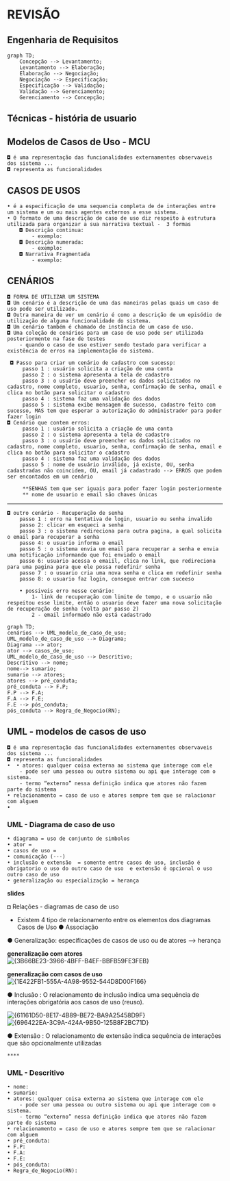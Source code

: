 # REVISÃO 
## Engenharia de Requisitos
```mermaid
graph TD;
    Concepção --> Levantamento;
    Levantamento --> Elaboração;
    Elaboração --> Negociação;
    Negociação --> Especificação;
    Especificação --> Validação;
    Validação --> Gerenciamento;
    Gerenciamento --> Concepção;
```
## Técnicas - história de usuario 

## Modelos de Casos de Uso - MCU
  
    ◘ é uma representação das funcionalidades externamentes observaveis dos sistema ...
    ◘ representa as funcionalidades
## CASOS DE USOS
    • é a especificação de uma sequencia completa de de interações entre um sistema e um ou mais agentes externos a esse sistema.
    • O formato de uma descrição de caso de uso diz respeito à estrutura utilizada para organizar a sua narrativa textual -  3 formas
        ◘ Descrição continua: 
            - exemplo: 
        ◘ Descrição numerada:
            - exemplo:
        ◘ Narrativa Fragmentada
            - exemplo:     
## CENÁRIOS 
    ◘ FORMA DE UTILIZAR UM SISTEMA
    ◘ Um cenário é a descrição de uma das maneiras pelas quais um caso de uso pode ser utilizado.
    ◘ Outra maneira de ver um cenário é como a descrição de um episódio de utilização de alguma funcionalidade do sistema. 
    ◘ Um cenário também é chamado de instância de um caso de uso.
    ◘ Uma coleção de cenários para um caso de uso pode ser utilizada posteriormente na fase de testes
        - quando o caso de uso estiver sendo testado para verificar a existência de erros na implementação do sistema.
    
     ◘ Passo para criar um cenário de cadastro com sucessp:
         passo 1 : usuário solicita a criação de uma conta
         passo 2 : o sistema apresenta a tela de cadastro
         passo 3 : o usuário deve preencher os dados solicitados no cadastro, nome completo, usuario, senha, confirmação de senha, email e clica no botão para solicitar o cadastro
         passo 4 : sistema faz uma validação dos dados
         passo 5 : sistema exibe mensagem de sucesso, cadastro feito com sucesso, MAS tem que esperar a autorização do administrador para poder fazer login
    ◘ Cenário que contem erros:
         passo 1 : usuário solicita a criação de uma conta
         passo 2 : o sistema apresenta a tela de cadastro
         passo 3 : o usuário deve preencher os dados solicitados no cadastro, nome completo, usuario, senha, confirmação de senha, email e clica no botão para solicitar o cadastro
         passo 4 : sistema faz uma validação dos dados
         passo 5 : nome de usuário inválido, já existe, OU, senha cadastradas não coincidem, OU, email já cadastrado --> ERROS que podem ser encontados em um cenário
         
         **SENHAS tem que ser iguais para poder fazer login posteriormente
         ** nome de usuario e email são chaves únicas 
---
    ◘ outro cenário - Recuperação de senha
        passo 1 : erro na tentativa de login, usuario ou senha invalido
        passo 2: clicar em esqueci a senha
        passo 3 : o sistema redireciona para outra pagina, a qual solicita o email para recuperar a senha
        passo 4: o usuario informa o email
        passo 5 : o sistema envia um email para recuperar a senha e envia uma notificação informando que foi enviado o email
        passo 6: usuario acessa o emaiil, clica no link, que redireciona para uma pagina para que ele possa redefinir senha
        passo 7 : o usuario cria uma nova senha e clica em redefinir senha
        passo 8: o usuario faz login, consegue entrar com suceeso
    
        • possiveis erro nesse cenário: 
            1- link de recuperação com limite de tempo, e o usuario não respeitou esse limite, então o usuario deve fazer uma nova solicitação de recuperação de senha (volta par passo 2)
            2 - email informado não está cadastrado
         
```mermaid
graph TD;
cenários --> UML_modelo_de_caso_de_uso;
UML_modelo_de_caso_de_uso --> Diagrama;
Diagrama --> ator;
ator --> casos_de_uso;
UML_modelo_de_caso_de_uso --> Descritivo;
Descritivo --> nome;
nome--> sumario;
sumario --> atores;
atores --> pré_conduta;
pré_conduta --> F.P;
F.P --> F.A;
F.A --> F.E;
F.E --> pós_conduta;
pós_conduta --> Regra_de_Negocio(RN);

```
## UML - modelos de casos de uso
  
    ◘ é uma representação das funcionalidades externamentes observaveis dos sistema ...
    ◘ representa as funcionalidades
    •  • atores: qualquer coisa externa ao sistema que interage com ele
        - pode ser uma pessoa ou outro sistema ou api que interage com o sistema.
        - termo “externo” nessa definição indica que atores não fazem parte do sistema
    • relacionamento = caso de uso e atores sempre tem que se ralacionar com alguem
    • 
     
### UML - Diagrama de caso de uso 
    • diagrama = uso de conjunto de simbolos
    • ator =  
    • casos de uso = 
    • comunicação (---)
    • inclusão e extensão  = somente entre casos de uso, inclusão é obrigatorio o uso do outro caso de uso  e extensão é opcional o uso outro caso de uso
    • generalização ou especialização = herança
**slides**

◘ Relações - diagramas de caso de uso
  -  Existem 4 tipo de relacionamento entre os elementos dos diagramas Casos de Uso
● Associação

● Generalização: especificações de casos de uso ou de atores --> herança

**generalização com atores**
![{3B66BE23-3966-4BFF-B4EF-BBFB59FE3FEB}](https://github.com/user-attachments/assets/4a2bf43a-cf18-4df4-aef2-a08aac0a228a)

**generalização com casos de uso**
![{1E422FB1-555A-4A98-9552-544D8D00F166}](https://github.com/user-attachments/assets/9b72f9b3-8175-4ef9-b76b-5de13dd07a11)

● Inclusão : O relacionamento de inclusão indica uma sequência de interações obrigatória aos casos de uso (reuso).

![{61161D50-8E17-4B89-BE72-BA9A25458D9F}](https://github.com/user-attachments/assets/71485280-996c-4534-a241-f28918b90720)
![{696422EA-3C9A-424A-9B50-125B8F2BC71D}](https://github.com/user-attachments/assets/5a73975f-9ec8-4941-937b-83dc86ce4a71)


● Extensão : O relacionamento de extensão indica sequência de interações que são opcionalmente utilizadas
        
    ****
### UML - Descritivo
    • nome:
    • sumario:
    • atores: qualquer coisa externa ao sistema que interage com ele
        - pode ser uma pessoa ou outro sistema ou api que interage com o sistema.
        - termo “externo” nessa definição indica que atores não fazem parte do sistema
    • relacionamento = caso de uso e atores sempre tem que se ralacionar com alguem
    • pré_conduta:
    • F.P:
    • F.A:
    • F.E:
    • pós_conduta:
    • Regra_de_Negocio(RN):


